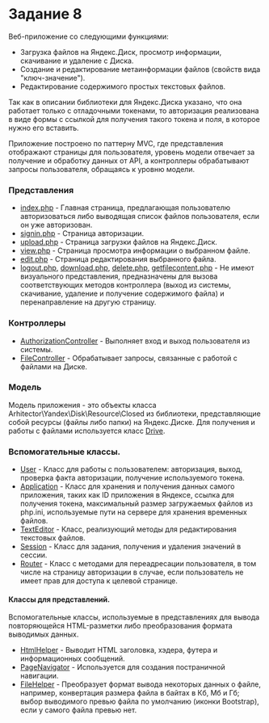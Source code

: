 # Задание 8

Веб-приложение со следующими функциями:
- Загрузка файлов на Яндекс.Диск, просмотр информации, скачивание и удаление с Диска.
- Создание и редактирование метаинформации файлов (свойств вида "ключ-значение").
- Редактирование содержимого простых текстовых файлов.

Так как в описании библиотеки для Яндекс.Диска указано, что она работает только с отладочными токенами, то авторизация реализована в виде формы с ссылкой для получения такого токена и поля, в которое нужно его вставить.

Приложение построено по паттерну MVC, где представления отображают страницы для пользователя, уровень модели отвечает за получение и обработку данных от API, а контроллеры обрабатывают запросы пользователя, обращаясь к уровню модели.

### Представления

- [index.php](https://github.com/ShkulovNikita/only-tasks/blob/main/task8/index.php) - Главная страница, предлагающая пользователю авторизоваться либо выводящая список файлов пользователя, если он уже авторизован.
- [signin.php](https://github.com/ShkulovNikita/only-tasks/blob/main/task8/signin.php) - Страница авторизации.
- [upload.php](https://github.com/ShkulovNikita/only-tasks/blob/main/task8/upload.php) - Страница загрузки файлов на Яндекс.Диск.
- [view.php](https://github.com/ShkulovNikita/only-tasks/blob/main/task8/view.php) - Страница просмотра информации о выбранном файле.
- [edit.php](https://github.com/ShkulovNikita/only-tasks/blob/main/task8/edit.php) - Страница редактирования выбранного файла.
- [logout.php](https://github.com/ShkulovNikita/only-tasks/blob/main/task8/logout.php), [download.php](https://github.com/ShkulovNikita/only-tasks/blob/main/task8/download.php), [delete.php](https://github.com/ShkulovNikita/only-tasks/blob/main/task8/delete.php), [getfilecontent.php](https://github.com/ShkulovNikita/only-tasks/blob/main/task8/getfilecontent.php) - Не имеют визуального представления, предназначены для вызова соответствующих методов контроллера (выход из системы, скачивание, удаление и получение содержимого файла) и перенаправление на другую страницу.

### Контроллеры

- [AuthorizationController](https://github.com/ShkulovNikita/only-tasks/blob/main/task8/controllers/authorizationcontroller.php) - Выполняет вход и выход пользователя из системы.
- [FileController](https://github.com/ShkulovNikita/only-tasks/blob/main/task8/controllers/filecontroller.php) - Обрабатывает запросы, связанные с работой с файлами на Диске.

### Модель

Модель приложения - это объекты класса Arhitector\Yandex\Disk\Resource\Closed из библиотеки, представляющие собой ресурсы (файлы либо папки) на Яндекс.Диске. Для получения и работы с файлами используется класс [Drive](https://github.com/ShkulovNikita/only-tasks/blob/main/task8/classes/drive.php).

### Вспомогательные классы.

- [User](https://github.com/ShkulovNikita/only-tasks/blob/main/task8/classes/user.php) - Класс для работы с пользователем: авторизация, выход, проверка факта авторизации, получение используемого токена.
- [Application](https://github.com/ShkulovNikita/only-tasks/blob/main/task8/classes/application.php) - Класс для хранения и получения данных самого приложения, таких как ID приложения в Яндексе, ссылка для получения токена, максимальный размер загружаемых файлов из php.ini, используемые пути на сервере для хранения временных файлов.
- [TextEditor](https://github.com/ShkulovNikita/only-tasks/blob/main/task8/classes/texteditor.php) - Класс, реализующий методы для редактирования текстовых файлов.
- [Session](https://github.com/ShkulovNikita/only-tasks/blob/main/task8/classes/session.php) - Класс для задания, получения и удаления значений в сессии.
- [Router](https://github.com/ShkulovNikita/only-tasks/blob/main/task8/classes/router.php) - Класс с методами для переадресации пользователя, в том числе на страницу авторизации в случае, если пользователь не имеет прав для доступа к целевой странице.

#### Классы для представлений.

Вспомогательные классы, используемые в представлениях для вывода повторяющейся HTML-разметки либо преобразования формата выводимых данных.
- [HtmlHelper](https://github.com/ShkulovNikita/only-tasks/blob/main/task8/classes/htmlhelper.php) - Выводит HTML заголовка, хэдера, футера и информационных сообщений.
- [PageNavigator](https://github.com/ShkulovNikita/only-tasks/blob/main/task8/classes/pagenavigator.php) - Используется для создания постраничной навигации.
- [FileHelper](https://github.com/ShkulovNikita/only-tasks/blob/main/task8/classes/filehelper.php) - Преобразует формат вывода некоторых данных о файле, например, конвертация размера файла в байтах в Кб, Мб и Гб; выбор выводимого превью файла по умолчанию (иконки Bootstrap), если у самого файла превью нет.
